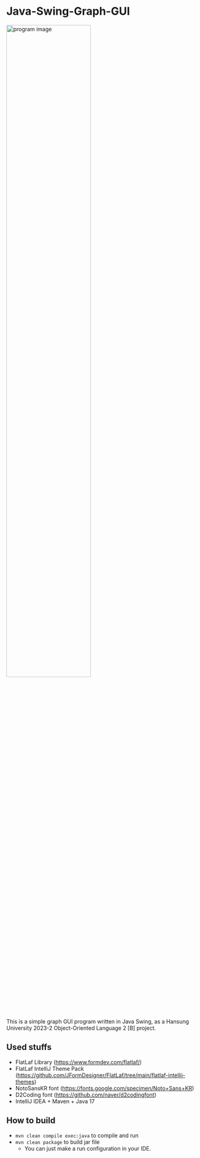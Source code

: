 # Java-Swing-Graph-GUI

<img src="https://i.imgur.com/LJsXPza.png" width=66% alt="program image">

This is a simple graph GUI program written in Java Swing, as a Hansung University 2023-2 Object-Oriented Language 2 [B]  project. 

## Used stuffs
- FlatLaf Library (https://www.formdev.com/flatlaf/)
- FlatLaf IntelliJ Theme Pack (https://github.com/JFormDesigner/FlatLaf/tree/main/flatlaf-intellij-themes)
- NotoSansKR font (https://fonts.google.com/specimen/Noto+Sans+KR)
- D2Coding font (https://github.com/naver/d2codingfont)
- IntelliJ IDEA + Maven + Java 17

## How to build
- `mvn clean compile exec:java` to compile and run
- `mvn clean package` to build jar file
  - You can just make a run configuration in your IDE. 